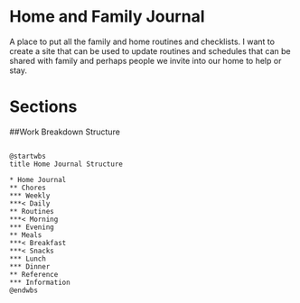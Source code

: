 # Home and Family Journal

A place to put all the family and home routines and checklists.
I want to create a site that can be used to update routines and schedules that can be shared with family and perhaps people we invite into our home to help or stay.

# Sections 
##Work Breakdown Structure
```plantuml

@startwbs
title Home Journal Structure

* Home Journal
** Chores
*** Weekly
***< Daily
** Routines
***< Morning
*** Evening
** Meals
***< Breakfast
***< Snacks
*** Lunch
*** Dinner
** Reference
*** Information
@endwbs
```


